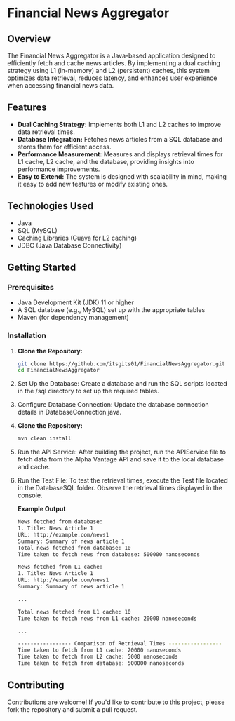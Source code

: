 # Financial News Aggregator

## Overview
The Financial News Aggregator is a Java-based application designed to efficiently fetch and cache news articles. By implementing a dual caching strategy using L1 (in-memory) and L2 (persistent) caches, this system optimizes data retrieval, reduces latency, and enhances user experience when accessing financial news data.

## Features
- **Dual Caching Strategy:** Implements both L1 and L2 caches to improve data retrieval times.
- **Database Integration:** Fetches news articles from a SQL database and stores them for efficient access.
- **Performance Measurement:** Measures and displays retrieval times for L1 cache, L2 cache, and the database, providing insights into performance improvements.
- **Easy to Extend:** The system is designed with scalability in mind, making it easy to add new features or modify existing ones.

## Technologies Used
- Java
- SQL (MySQL)
- Caching Libraries (Guava for L2 caching)
- JDBC (Java Database Connectivity)

## Getting Started

### Prerequisites
- Java Development Kit (JDK) 11 or higher
- A SQL database (e.g., MySQL) set up with the appropriate tables
- Maven (for dependency management)

### Installation
1. **Clone the Repository:**
   ```bash
   git clone https://github.com/itsgits01/FinancialNewsAggregator.git
   cd FinancialNewsAggregator
2. Set Up the Database: Create a database and run the SQL scripts located in the /sql directory to set up the required tables.
3. Configure Database Connection: Update the database connection details in DatabaseConnection.java.
4. **Clone the Repository:**
   ```bash
   mvn clean install
5. Run the API Service: After building the project, run the APIService file to fetch data from the Alpha Vantage API and save it to the local database and cache.
6. Run the Test File: To test the retrieval times, execute the Test file located in the DatabaseSQL folder. Observe the retrieval times displayed in the console.


    **Example Output**
   ```bash
   News fetched from database:
   1. Title: News Article 1
   URL: http://example.com/news1
   Summary: Summary of news article 1
   Total news fetched from database: 10
   Time taken to fetch news from database: 500000 nanoseconds

   News fetched from L1 cache:
   1. Title: News Article 1
   URL: http://example.com/news1
   Summary: Summary of news article 1

   ...

   Total news fetched from L1 cache: 10
   Time taken to fetch news from L1 cache: 20000 nanoseconds

   ... 

   ----------------- Comparison of Retrieval Times -----------------
   Time taken to fetch from L1 cache: 20000 nanoseconds
   Time taken to fetch from L2 cache: 5000 nanoseconds
   Time taken to fetch from database: 500000 nanoseconds

  ## Contributing
   Contributions are welcome! If you'd like to contribute to this project, please fork the repository and submit a pull request. 

